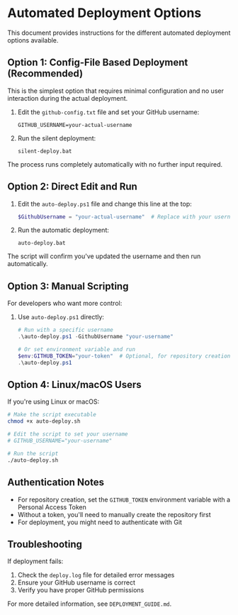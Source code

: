 # Automated Deployment Options

This document provides instructions for the different automated deployment options available.

## Option 1: Config-File Based Deployment (Recommended)

This is the simplest option that requires minimal configuration and no user interaction during the actual deployment.

1. Edit the `github-config.txt` file and set your GitHub username:
   ```
   GITHUB_USERNAME=your-actual-username
   ```

2. Run the silent deployment:
   ```
   silent-deploy.bat
   ```

The process runs completely automatically with no further input required.

## Option 2: Direct Edit and Run

1. Edit the `auto-deploy.ps1` file and change this line at the top:
   ```powershell
   $GithubUsername = "your-actual-username"  # Replace with your username
   ```

2. Run the automatic deployment:
   ```
   auto-deploy.bat
   ```

The script will confirm you've updated the username and then run automatically.

## Option 3: Manual Scripting

For developers who want more control:

1. Use `auto-deploy.ps1` directly:
   ```powershell
   # Run with a specific username
   .\auto-deploy.ps1 -GithubUsername "your-username"
   
   # Or set environment variable and run
   $env:GITHUB_TOKEN="your-token"  # Optional, for repository creation
   .\auto-deploy.ps1
   ```

## Option 4: Linux/macOS Users

If you're using Linux or macOS:

```bash
# Make the script executable
chmod +x auto-deploy.sh

# Edit the script to set your username
# GITHUB_USERNAME="your-username"

# Run the script
./auto-deploy.sh
```

## Authentication Notes

- For repository creation, set the `GITHUB_TOKEN` environment variable with a Personal Access Token
- Without a token, you'll need to manually create the repository first
- For deployment, you might need to authenticate with Git

## Troubleshooting

If deployment fails:

1. Check the `deploy.log` file for detailed error messages
2. Ensure your GitHub username is correct
3. Verify you have proper GitHub permissions

For more detailed information, see `DEPLOYMENT_GUIDE.md`.
